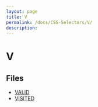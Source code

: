 ```yaml
---
layout: page
title: V
permalink: /docs/CSS-Selectors/V/
description: 
---
```


# V



## Files
* [VALID](/compare.html2pdf.tools/docs/CSS-Selectors/V/valid)
* [VISITED](/compare.html2pdf.tools/docs/CSS-Selectors/V/visited)

